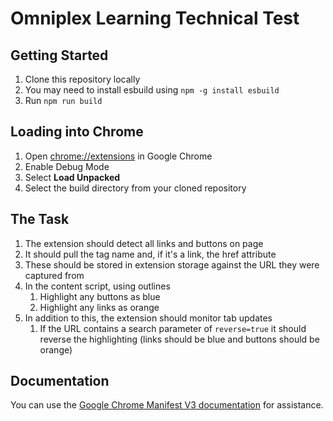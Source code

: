 # Omniplex Learning Technical Test

## Getting Started

1. Clone this repository locally
2. You may need to install esbuild using `npm -g install esbuild`
3. Run `npm run build`

## Loading into Chrome

1. Open [chrome://extensions](chrome://extensions) in Google Chrome
2. Enable Debug Mode
3. Select **Load Unpacked**
4. Select the build directory from your cloned repository

## The Task

1. The extension should detect all links and buttons on page
2. It should pull the tag name and, if it's a link, the href attribute
3. These should be stored in extension storage against the URL they were captured from
4. In the content script, using outlines
   1. Highlight any buttons as blue
   2. Highlight any links as orange
5. In addition to this, the extension should monitor tab updates
   1. If the URL contains a search parameter of `reverse=true` it should reverse the highlighting (links should be blue and buttons should be orange)

## Documentation

You can use the [Google Chrome Manifest V3 documentation](https://developer.chrome.com/docs/extensions/reference/api) for assistance.

